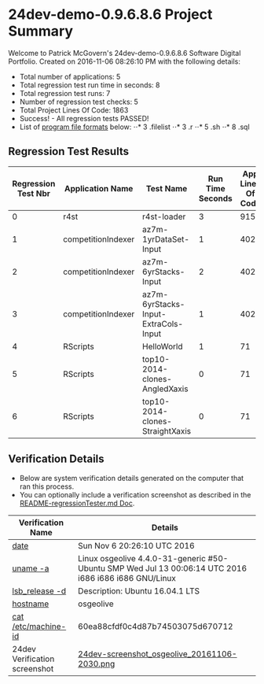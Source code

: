 # 24dev-demo-0.9.6.8.6 Project Summary 
Welcome to Patrick McGovern's 24dev-demo-0.9.6.8.6 Software Digital Portfolio. Created on 2016-11-06 08:26:10 PM with the following details:
* Total number of applications: 5
* Total regression test run time in seconds: 8 
* Total regression test runs: 7  
* Number of regression test checks: 5
* Total Project Lines Of Code: 1863
* Success! - All regression tests PASSED!
* List of [program file formats](https://en.wikipedia.org/wiki/List_of_file_formats) below: 
⋅⋅*     3 .filelist
⋅⋅*     3 .r
⋅⋅*     5 .sh
⋅⋅*     8 .sql

## Regression Test Results 
Regression Test Nbr|Application Name|Test Name|Run Time Seconds|App Lines Of Code|Pass or Fail
 --- | --- | --- | --- | --- | --- 
0|r4st|r4st-loader|3|915|Pass
1|competitionIndexer|az7m-1yrDataSet-Input|1|402|Pass
2|competitionIndexer|az7m-6yrStacks-Input|2|402|Pass
3|competitionIndexer|az7m-6yrStacks-Input-ExtraCols-Input|1|402|Pass
4|RScripts|HelloWorld|1|71|Pass
5|RScripts|top10-2014-clones-AngledXaxis|0|71|Pass
6|RScripts|top10-2014-clones-StraightXaxis|0|71|Pass

## Verification Details
* Below are system verification details generated on the computer that ran this process. 
* You can optionally include a verification screenshot as described in the [README-regressionTester.md Doc](24dev-demo/apps/regressionTester/docs/README-regressionTester.md). 

Verification Name|Details  
 --- | --- 
[date](https://en.wikipedia.org/wiki/System_time)|Sun Nov  6 20:26:10 UTC 2016
[uname -a](https://en.wikipedia.org/wiki/Uname)|Linux osgeolive 4.4.0-31-generic #50-Ubuntu SMP Wed Jul 13 00:06:14 UTC 2016 i686 i686 i686 GNU/Linux
[lsb_release -d](https://refspecs.linuxbase.org/LSB_3.0.0/LSB-PDA/LSB-PDA/lsbrelease.html)|Description:	Ubuntu 16.04.1 LTS
[hostname](https://en.wikipedia.org/wiki/Hostname)|osgeolive
[cat /etc/machine-id](https://www.freedesktop.org/software/systemd/man/machine-id.html)|60ea88cfdf0c4d87b74503075d670712 
24dev Verification screenshot|[24dev-screenshot_osgeolive_20161106-2030.png](/home/user/Desktop/24dev-demo-0.9.6.8.6/24dev-demo/backup/24dev-screenshot_osgeolive_20161106-2030.png)

